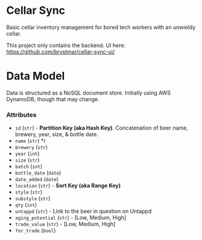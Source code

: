 # Cellar Sync
Basic cellar inventory management for bored tech workers with an unwieldy cellar.

This project only contains the backend.  UI here: https://github.com/brystmar/cellar-sync-ui/

# Data Model
Data is structured as a NoSQL document store.  Initially using AWS DynamoDB, though that may change.

### Attributes
* `id` (`str`) - **Partition Key (aka Hash Key)**.  Concatenation of beer name, brewery, year, size, & bottle date.
* `name` (`str`) *r
* `brewery` (`str`)
* `year` (`int`)
* `size` (`str`)
* `batch` (`int`)
* `bottle_date` (`date`)
* `date_added` (`date`)
* `location` (`str`) - **Sort Key (aka Range Key)**
* `style` (`str`)
* `substyle` (`str`)
* `qty` (`int`)
* `untappd` (`str`) - Link to the beer in question on Untappd
* `aging_potential` (`str`) - [Low, Medium, High]
* `trade_value` (`str`) - [Low, Medium, High]
* `for_trade` (`bool`)
